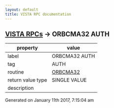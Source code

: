 ```yaml
---
layout: default
title: VISTA RPC documentation
---
```




## [VISTA RPCs](TableOfContent.md) &#8594; ORBCMA32 AUTH 

 property | value 
--- | --- 
 label | ORBCMA32 AUTH
 tag | AUTH
 routine | [ORBCMA32](http://code.osehra.org/dox/Routine_ORBCMA32_source.html)
 return value type | SINGLE VALUE
 description | 




 Generated on January 11th 2017, 7:15:04 am